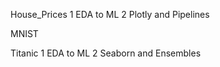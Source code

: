 


House_Prices
  1 EDA to ML
  2 Plotly and Pipelines


MNIST


Titanic
  1 EDA to ML
  2 Seaborn and Ensembles
